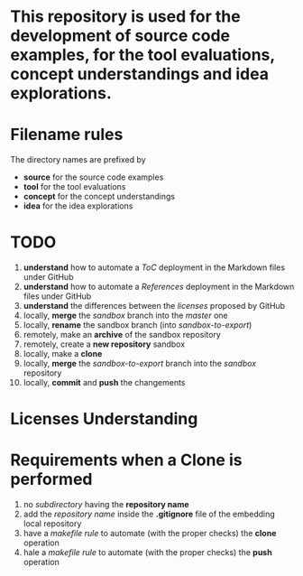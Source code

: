 # This repository is used for the development of source code examples, for the tool evaluations, concept understandings and idea explorations.

# Filename rules

The directory names are prefixed by

* **source** for the source code examples
* **tool** for the tool evaluations
* **concept** for the concept understandings
* **idea** for the idea explorations

# TODO

1. **understand** how to automate a *ToC* deployment in the Markdown files under GitHub
2. **understand** how to automate a *References* deployment in the Markdown files under GitHub
3. **understand** the differences between the *licenses* proposed by GitHub
4. locally, **merge** the *sandbox* branch into the *master* one
5. locally, **rename** the sandbox branch (into *sandbox-to-export*)
6. remotely, make an **archive** of the sandbox repository
7. remotely, create a **new repository** sandbox
8. locally, make a **clone**
9. locally, **merge** the *sandbox-to-export* branch into the *sandbox* repository
10. locally, **commit** and **push** the changements

# Licenses Understanding

# Requirements when a Clone is performed
1. no *subdirectory* having the **repository name**
2. add the *repository name* inside the **.gitignore** file of the embedding local repository
3. have a *makefile rule* to automate (with the proper checks) the **clone** operation
4. hale a *makefile rule* to automate (with the proper checks) the **push** operation
